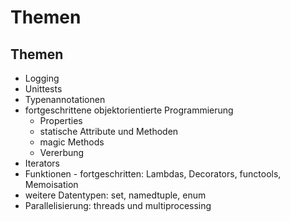 # Themen

## Themen

- Logging
- Unittests
- Typenannotationen
- fortgeschrittene objektorientierte Programmierung
  - Properties
  - statische Attribute und Methoden
  - magic Methods
  - Vererbung
- Iterators
- Funktionen - fortgeschritten: Lambdas, Decorators, functools, Memoisation
- weitere Datentypen: set, namedtuple, enum
- Parallelisierung: threads und multiprocessing
